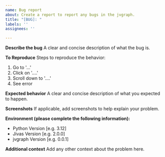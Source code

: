 ```yaml
---
name: Bug report
about: Create a report to report any bugs in the jvgraph.
title: "[BUG]: "
labels: ''
assignees: ''

---
```


**Describe the bug**
A clear and concise description of what the bug is.

**To Reproduce**
Steps to reproduce the behavior:
1. Go to '...'
2. Click on '....'
3. Scroll down to '....'
4. See error

**Expected behavior**
A clear and concise description of what you expected to happen.

**Screenshots**
If applicable, add screenshots to help explain your problem.

**Environment (please complete the following information):**
 - Python Version [e.g. 3.12]
 - Jivas Version [e.g. 2.0.0]
 - jvgraph Version [e.g. 0.0.1]

**Additional context**
Add any other context about the problem here.

